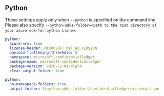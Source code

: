 ## Python

These settings apply only when `--python` is specified on the command line.
Please also specify `--python-sdks-folder=<path to the root directory of your azure-sdk-for-python clone>`.

```yaml $(python)
python:
  azure-arm: true
  license-header: MICROSOFT_MIT_NO_VERSION
  payload-flattening-threshold: 2
  namespace: microsoft.confidentialledger
  package-name: microsoft-confidentialledger
  package-version: 2020-12-01-alpha
  clear-output-folder: true
```

```yaml $(python)
python:
  no-namespace-folders: true
  output-folder: $(python-sdks-folder)/confidentialledger/microsoft-confidentialledger/microsoft/confidentialledger
```
